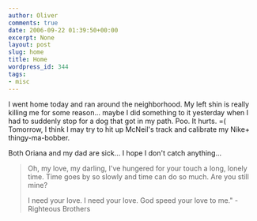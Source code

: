 ```yaml
---
author: Oliver
comments: true
date: 2006-09-22 01:39:50+00:00
excerpt: None
layout: post
slug: home
title: Home
wordpress_id: 344
tags:
- misc
---
```


I went home today and ran around the neighborhood.  My left shin is really killing me for some reason... maybe I did something to it yesterday when I had to suddenly stop for a dog that got in my path.  Poo.  It hurts. =(  Tomorrow, I think I may try to hit up McNeil's track and calibrate my Nike+ thingy-ma-bobber.

Both Oriana and my dad are sick... I hope I don't catch anything...

<blockquote class="lyrics">Oh, my love, my darling,
I've hungered for your touch a long,
lonely time. Time goes by so slowly
and time can do so much.
Are you still mine?

I need your love.
I need your love.
God speed your love to me." - Righteous Brothers</blockquote>